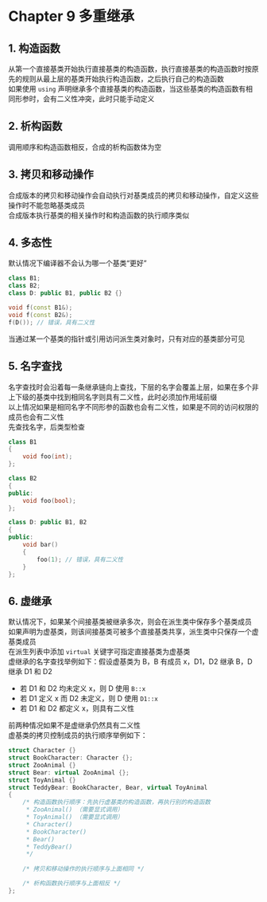 # Chapter 9 多重继承

## 1. 构造函数

从第一个直接基类开始执行直接基类的构造函数，执行直接基类的构造函数时按原先的规则从最上层的基类开始执行构造函数，之后执行自己的构造函数  
如果使用 `using` 声明继承多个直接基类的构造函数，当这些基类的构造函数有相同形参时，会有二义性冲突，此时只能手动定义  

## 2. 析构函数

调用顺序和构造函数相反，合成的析构函数体为空  

## 3. 拷贝和移动操作

合成版本的拷贝和移动操作会自动执行对基类成员的拷贝和移动操作，自定义这些操作时不能忽略基类成员  
合成版本执行基类的相关操作时和构造函数的执行顺序类似  

## 4. 多态性

默认情况下编译器不会认为哪一个基类“更好”  

```C++
class B1;
class B2;
class D: public B1, public B2 {}

void f(const B1&);
void f(const B2&);
f(D()); // 错误，具有二义性
```

当通过某一个基类的指针或引用访问派生类对象时，只有对应的基类部分可见  

## 5. 名字查找

名字查找时会沿着每一条继承链向上查找，下层的名字会覆盖上层，如果在多个非上下级的基类中找到相同名字则具有二义性，此时必须加作用域前缀  
以上情况如果是相同名字不同形参的函数也会有二义性，如果是不同的访问权限的成员也会有二义性  
先查找名字，后类型检查  

```C++
class B1
{
    void foo(int);
};

class B2
{
public:
    void foo(bool);
};

class D: public B1, B2
{
public:
    void bar()
    {
        foo(1); // 错误，具有二义性
    }
};
```

## 6. 虚继承

默认情况下，如果某个间接基类被继承多次，则会在派生类中保存多个基类成员  
如果声明为虚基类，则该间接基类可被多个直接基类共享，派生类中只保存一个虚基类成员  
在派生列表中添加 `virtual` 关键字可指定直接基类为虚基类  
虚继承的名字查找举例如下：假设虚基类为 B，B 有成员 x，D1，D2 继承 B，D 继承 D1 和 D2  

- 若 D1 和 D2 均未定义 x，则 D 使用 `B::x`
- 若 D1 定义 x 而 D2 未定义，则 D 使用 `D1::x`
- 若 D1 和 D2 都定义 x，则具有二义性

前两种情况如果不是虚继承仍然具有二义性  
虚基类的拷贝控制成员的执行顺序举例如下：  

```C++
struct Character {}
struct BookCharacter: Character {};
struct ZooAnimal {}
struct Bear: virtual ZooAnimal {};
struct ToyAnimal {}
struct TeddyBear: BookCharacter, Bear, virtual ToyAnimal
{
    /* 构造函数执行顺序：先执行虚基类的构造函数，再执行别的构造函数
     * ZooAnimal() （需要显式调用）
     * ToyAnimal() （需要显式调用）
     * Character()
     * BookCharacter()
     * Bear()
     * TeddyBear()
     */
    
    /* 拷贝和移动操作的执行顺序与上面相同 */

    /* 析构函数执行顺序与上面相反 */
};
```
